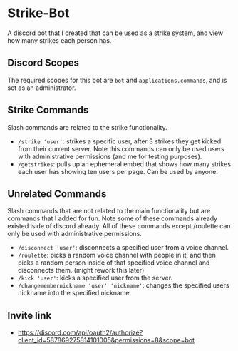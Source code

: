 # Strike-Bot
A discord bot that I created that can be used as a strike system, and view how many strikes each person has.

## Discord Scopes
The required scopes for this bot are `bot` and `applications.commands`, and is set as an administrator.

## Strike Commands
Slash commands are related to the strike functionality.
* `/strike 'user'`: strikes a specific user, after 3 strikes they get kicked from their current server. Note this commands can only be used users with administrative permissions (and me for testing purposes).
* `/getstrikes`: pulls up an ephemeral embed that shows how many strikes each user has showing ten users per page. Can be used by anyone.

## Unrelated Commands
Slash commands that are not related to the main functionality but are commands that I added for fun. Note some of these commands already existed iside of discord already.
All of these commands except /roulette can only be used with administrative permissions.
* `/disconnect 'user'`: disconnects a specified user from a voice channel.
* `/roulette`: picks a random voice channel with people in it, and then picks a random person inside of that specified voice channel and disconnects them. (might rework this later)
* `/kick 'user'`: kicks a specified user from the server.
* `/changemembernickname 'user' 'nickname'`: changes the specified users nickname into the specified nickname.

## Invite link
* https://discord.com/api/oauth2/authorize?client_id=587869275814101005&permissions=8&scope=bot
